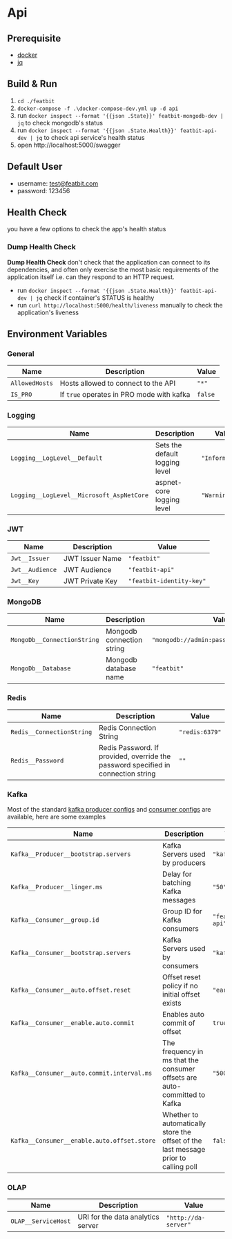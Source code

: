 # Api

## Prerequisite

- [docker](https://www.docker.com/)
- [jq](https://stedolan.github.io/jq/)

## Build & Run

1. `cd ./featbit`
2. `docker-compose -f .\docker-compose-dev.yml up -d api`
3. run `docker inspect --format '{{json .State}}' featbit-mongodb-dev | jq` to check mongodb's status
4. run `docker inspect --format '{{json .State.Health}}' featbit-api-dev | jq` to check api service's health status
5. open http://localhost:5000/swagger

## Default User

- username: test@featbit.com
- password: 123456

## Health Check

you have a few options to check the app's health status

### Dump Health Check

**Dump Health Check** don't check that the application can connect to its dependencies, and often only exercise the most
basic requirements of the application itself i.e. can they respond to an HTTP request.

- run `docker inspect --format '{{json .State.Health}}' featbit-api-dev | jq` check if container's STATUS is healthy
- run `curl http://localhost:5000/health/liveness` manually to check the application's liveness

## Environment Variables

### General

| Name           | Description                               | Value   |
|----------------|-------------------------------------------|---------|
| `AllowedHosts` | Hosts allowed to connect to the API       | `"*"`   |
| `IS_PRO`       | If `true` operates in PRO mode with kafka | `false` |

### Logging

| Name                                      | Description                    | Value           |
|-------------------------------------------|--------------------------------|-----------------|
| `Logging__LogLevel__Default`              | Sets the default logging level | `"Information"` |
| `Logging__LogLevel__Microsoft_AspNetCore` | aspnet-core logging level      | `"Warning"`     |

### JWT

| Name            | Description     | Value                    |
|-----------------|-----------------|--------------------------|
| `Jwt__Issuer`   | JWT Issuer Name | `"featbit"`              |
| `Jwt__Audience` | JWT Audience    | `"featbit-api"`          |
| `Jwt__Key`      | JWT Private Key | `"featbit-identity-key"` |

### MongoDB

| Name                        | Description               | Value                                      |
|-----------------------------|---------------------------|--------------------------------------------|
| `MongoDb__ConnectionString` | Mongodb connection string | `"mongodb://admin:password@mongodb:27017"` |
| `MongoDb__Database`         | Mongodb database name     | `"featbit"`                                |

### Redis

| Name                      | Description                                                                       | Value          |
|---------------------------|-----------------------------------------------------------------------------------|----------------|
| `Redis__ConnectionString` | Redis Connection String                                                           | `"redis:6379"` |
| `Redis__Password`         | Redis Password. If provided, override the password specified in connection string | `""`           |

### Kafka

Most of the standard [kafka producer configs](https://kafka.apache.org/documentation/#producerconfigs)
and [consumer configs](https://kafka.apache.org/documentation/#consumerconfigs) are available, here are some examples

| Name                                        | Description                                                                         | Value           |
|---------------------------------------------|-------------------------------------------------------------------------------------|-----------------|
| `Kafka__Producer__bootstrap.servers`        | Kafka Servers used by producers                                                     | `"kafka:9092"`  |
| `Kafka__Producer__linger.ms`                | Delay for batching Kafka messages                                                   | `"50"`          |
| `Kafka__Consumer__group.id`                 | Group ID for Kafka consumers                                                        | `"featbit-api"` |
| `Kafka__Consumer__bootstrap.servers`        | Kafka Servers used by consumers                                                     | `"kafka:9092"`  |
| `Kafka__Consumer__auto.offset.reset`        | Offset reset policy if no initial offset exists                                     | `"earliest"`    |
| `Kafka__Consumer__enable.auto.commit`       | Enables auto commit of offset                                                       | `true`          |
| `Kafka__Consumer__auto.commit.interval.ms`  | The frequency in ms that the consumer offsets are auto-committed to Kafka           | `"5000"`        |
| `Kafka__Consumer__enable.auto.offset.store` | Whether to automatically store the offset of the last message prior to calling poll | `false`         |

### OLAP

| Name                | Description                       | Value                |
|---------------------|-----------------------------------|----------------------|
| `OLAP__ServiceHost` | URI for the data analytics server | `"http://da-server"` |